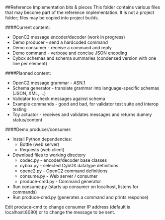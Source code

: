 ##Reference Implementation bits & pieces
This folder contains various files that may become part of the reference implementation.
It is not a project folder; files may be copied into project builds.

####Current content:
* OpenC2 message encoder/decoder (work in progress)
* Demo producer - send a hardcoded command
* Demo consumer - receive a command and reply
* Demo command - verbose and concise JSON encoding
* Cybox schemas and schema summaries (condensed version with one line per element)

####Planned content:
* OpenC2 message grammar - ASN.1
* Schema generator - translate grammar into language-specific schemas (JSON, XML, ...)
* Validator to check messages against schema
* Example commands - good and bad, for validator test suite and interop testing
* Toy actuator - receives and validates messages and returns dummy status/content

####Demo producer/consumer:
* Install Python dependencies:
    * Bottle (web server)
    * Requests (web client)
* Download files to working directory
    * codec.py - encoder/decoder base classes
    * cybox.py - selected CybOX datatype definitions
    * openc2.py - OpenC2 command definitions
    * consume.py - Web server / consumer
    * produce-cmd.py - Command generator
* Run consume.py (starts up consumer on localhost, listens for commands)
* Run produce-cmd.py (generates a command and prints response)

Edit produce-cmd to change consumer IP address (default is localhost:8080) or to change the message to be sent.